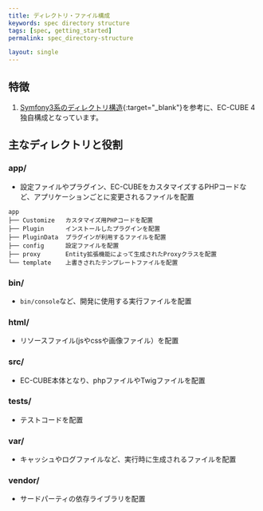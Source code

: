 ```yaml
---
title: ディレクトリ・ファイル構成
keywords: spec directory structure
tags: [spec, getting_started]
permalink: spec_directory-structure

layout: single
---
```


## 特徴

1. [Symfony3系のディレクトリ構造](https://symfony.com/doc/3.4/quick_tour/the_architecture.html){:target="_blank"}を参考に、EC-CUBE 4 独自構成となっています。

## 主なディレクトリと役割

### app/

- 設定ファイルやプラグイン、EC-CUBEをカスタマイズするPHPコードなど、アプリケーションごとに変更されるファイルを配置

```
app
├── Customize   カスタマイズ用PHPコードを配置
├── Plugin      インストールしたプラグインを配置
├── PluginData  プラグインが利用するファイルを配置
├── config      設定ファイルを配置
├── proxy       Entity拡張機能によって生成されたProxyクラスを配置
└── template    上書きされたテンプレートファイルを配置
```

### bin/

- `bin/console`など、開発に使用する実行ファイルを配置

### html/

- リソースファイル(jsやcssや画像ファイル）を配置

### src/

- EC-CUBE本体となり、phpファイルやTwigファイルを配置

### tests/

- テストコードを配置

### var/

- キャッシュやログファイルなど、実行時に生成されるファイルを配置

### vendor/

- サードパーティの依存ライブラリを配置
